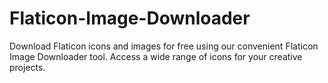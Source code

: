 # Flaticon-Image-Downloader
Download Flaticon icons and images for free using our convenient Flaticon Image Downloader tool. Access a wide range of icons for your creative projects.

